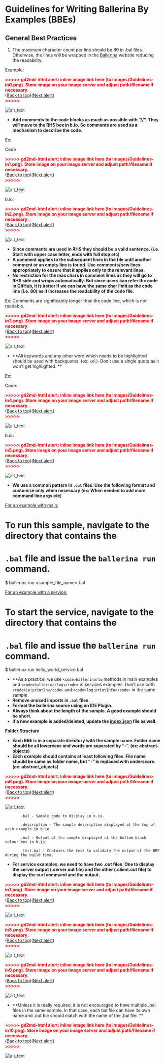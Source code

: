 # Guidelines for Writing Ballerina By Examples (BBEs)

## General Best Practices

1. The maximum character count per line should be 80 in .bal files. Otherwise, the lines will be wrapped in the [Ballerina](https://ballerina.io/) website reducing the readability.

Example:




<p id="gdcalert1" ><span style="color: red; font-weight: bold">>>>>>  gd2md-html alert: inline image link here (to images/Guidelines-in0.png). Store image on your image server and adjust path/filename if necessary. </span><br>(<a href="#">Back to top</a>)(<a href="#gdcalert2">Next alert</a>)<br><span style="color: red; font-weight: bold">>>>>> </span></p>


![alt_text](images/Guidelines-in0.png "image_tooltip")




*   **Add comments to the code blocks as much as possible with “//”. They will move to the RHS box in b.io. So comments are used as a mechanism to describe the code.**

Ex:

Code



<p id="gdcalert2" ><span style="color: red; font-weight: bold">>>>>>  gd2md-html alert: inline image link here (to images/Guidelines-in1.png). Store image on your image server and adjust path/filename if necessary. </span><br>(<a href="#">Back to top</a>)(<a href="#gdcalert3">Next alert</a>)<br><span style="color: red; font-weight: bold">>>>>> </span></p>


![alt_text](images/Guidelines-in1.png "image_tooltip")


b.io:



<p id="gdcalert3" ><span style="color: red; font-weight: bold">>>>>>  gd2md-html alert: inline image link here (to images/Guidelines-in2.png). Store image on your image server and adjust path/filename if necessary. </span><br>(<a href="#">Back to top</a>)(<a href="#gdcalert4">Next alert</a>)<br><span style="color: red; font-weight: bold">>>>>> </span></p>


![alt_text](images/Guidelines-in2.png "image_tooltip")




*   **Since comments are used in RHS they should be a valid sentence. (i.e. Start with upper case letter, ends with full stop etc)**
*   **A comment applies to the subsequent lines in the file until another comment or an empty line is found. Use comments/new lines appropriately to ensure that it applies only to the relevant lines.**
*   **No restriction for the max chars in comment lines as they will go to RHS side and wraps automatically. But since users can refer the code in GitHub, it is better if we can have the same char limit as the code line (i.e. 80) as it increases the readability of the code file.**

Ex: Comments are significantly longer than the code line, which is not readable. 



<p id="gdcalert4" ><span style="color: red; font-weight: bold">>>>>>  gd2md-html alert: inline image link here (to images/Guidelines-in3.png). Store image on your image server and adjust path/filename if necessary. </span><br>(<a href="#">Back to top</a>)(<a href="#gdcalert5">Next alert</a>)<br><span style="color: red; font-weight: bold">>>>>> </span></p>


![alt_text](images/Guidelines-in3.png "image_tooltip")




*   **All keywords and any other word which needs to be highlighted should be used with backquotes. (ex:  `xml`).  Don’t use a single quote as it won’t get highlighted. **

Ex:

Code:



<p id="gdcalert5" ><span style="color: red; font-weight: bold">>>>>>  gd2md-html alert: inline image link here (to images/Guidelines-in4.png). Store image on your image server and adjust path/filename if necessary. </span><br>(<a href="#">Back to top</a>)(<a href="#gdcalert6">Next alert</a>)<br><span style="color: red; font-weight: bold">>>>>> </span></p>


![alt_text](images/Guidelines-in4.png "image_tooltip")


b.io:



<p id="gdcalert6" ><span style="color: red; font-weight: bold">>>>>>  gd2md-html alert: inline image link here (to images/Guidelines-in5.png). Store image on your image server and adjust path/filename if necessary. </span><br>(<a href="#">Back to top</a>)(<a href="#gdcalert7">Next alert</a>)<br><span style="color: red; font-weight: bold">>>>>> </span></p>


![alt_text](images/Guidelines-in5.png "image_tooltip")




*   **We use a common pattern in `.out` files. Use the following format and customize only when necessary (ex: When needed to add more command line args etc)**

<span style="text-decoration:underline;">For an example with main:</span>

# To run this sample, navigate to the directory that contains the

# `.bal` file and issue the `ballerina run` command.

$ ballerina run <sample_file_name>.bal

<span style="text-decoration:underline;">For an example with a service:</span>

# To start the service, navigate to the directory that contains the

# `.bal` file and issue the `ballerina run` command.

$ ballerina run hello_world_service.bal



*   **As a practice, we use `<code>ballerina/io`</code> methods in main examples and `<code>ballerina/log</code>` in services examples. Don’t use both `<code>io:println</code>` and `<code>log:printInfo</code>` in the same sample.</strong>
*   <strong>Remove unused imports in `.bal` files.</strong>
*   <strong>Format the ballerina source using an IDE Plugin. </strong>
*   <strong>Always think about the length of the sample. A good example should be short.</strong>
*   <strong>If a new example is added/deleted, update the [index.json](https://github.com/ballerina-platform/ballerina-lang/blob/master/examples/index.json) file as well.</strong>



**<span style="text-decoration:underline;">Folder Structure</span>**



*   **Each BBE is in a separate directory with the sample name. Folder name should be all lowercase and words are separated by “-”. (ex: abstract-objects)**
*   **Each example should contains at least following files. File name should be same as folder name, but “-” is replaced with underscore. (ex: abstract_objects)**



<p id="gdcalert7" ><span style="color: red; font-weight: bold">>>>>>  gd2md-html alert: inline image link here (to images/Guidelines-in6.png). Store image on your image server and adjust path/filename if necessary. </span><br>(<a href="#">Back to top</a>)(<a href="#gdcalert8">Next alert</a>)<br><span style="color: red; font-weight: bold">>>>>> </span></p>


![alt_text](images/Guidelines-in6.png "image_tooltip")


           .bal - Sample code to display in b.io.

           .description - The sample description displayed at the top of each example in b.io

           .out - Output of the sample displayed at the bottom black colour box in b.io.

           _test.bal - Contains the test to validate the output of the BBE during the build time. 



*   **For service examples, we need to have two .out files. One to display the server output (.server.out file) and the other (.client.out file)  to display the curl command and the output.**

    

<p id="gdcalert8" ><span style="color: red; font-weight: bold">>>>>>  gd2md-html alert: inline image link here (to images/Guidelines-in7.png). Store image on your image server and adjust path/filename if necessary. </span><br>(<a href="#">Back to top</a>)(<a href="#gdcalert9">Next alert</a>)<br><span style="color: red; font-weight: bold">>>>>> </span></p>


![alt_text](images/Guidelines-in7.png "image_tooltip")


<p id="gdcalert9" ><span style="color: red; font-weight: bold">>>>>>  gd2md-html alert: inline image link here (to images/Guidelines-in8.png). Store image on your image server and adjust path/filename if necessary. </span><br>(<a href="#">Back to top</a>)(<a href="#gdcalert10">Next alert</a>)<br><span style="color: red; font-weight: bold">>>>>> </span></p>


![alt_text](images/Guidelines-in8.png "image_tooltip")


<p id="gdcalert10" ><span style="color: red; font-weight: bold">>>>>>  gd2md-html alert: inline image link here (to images/Guidelines-in9.png). Store image on your image server and adjust path/filename if necessary. </span><br>(<a href="#">Back to top</a>)(<a href="#gdcalert11">Next alert</a>)<br><span style="color: red; font-weight: bold">>>>>> </span></p>


![alt_text](images/Guidelines-in9.png "image_tooltip")


*   **Unless it is really required, it is not encouraged to have multiple .bal files in the same sample. In that case, each bal file can have its own name and .out file should match with the name of the .bal file. **

		

<p id="gdcalert11" ><span style="color: red; font-weight: bold">>>>>>  gd2md-html alert: inline image link here (to images/Guidelines-in10.png). Store image on your image server and adjust path/filename if necessary. </span><br>(<a href="#">Back to top</a>)(<a href="#gdcalert12">Next alert</a>)<br><span style="color: red; font-weight: bold">>>>>> </span></p>


![alt_text](images/Guidelines-in10.png "image_tooltip")



<!-- Docs to Markdown version 1.0β17 -->
